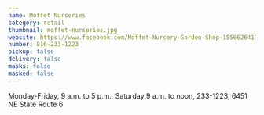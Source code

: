 ```yaml
---
name: Moffet Nurseries
category: retail
thumbnail: moffet-nurseries.jpg
website: https://www.facebook.com/Moffet-Nursery-Garden-Shop-155662641158249/
number: 816-233-1223
pickup: false
delivery: false
masks: false
masked: false
---
```

Monday-Friday, 9 a.m. to 5 p.m., Saturday 9 a.m. to noon, 233-1223, 6451 NE State Route 6